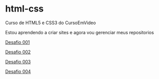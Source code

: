 # html-css
Curso de HTML5 e CSS3 do CursoEmVideo

Estou aprendendo a criar sites e agora vou gerenciar meus repositorios

<a href="https://cromaxil.github.io/html-css/desafios/ds001/index.html" target="_blank">Desafio 001</a>

<a href="https://cromaxil.github.io/html-css/desafios/ds002/index.html" target="_blank">Desafio 002</a>

<a href="https://cromaxil.github.io/html-css/desafios/ds003/index.html" target="_blank">Desafio 003</a>

<a href="https://cromaxil.github.io/html-css/desafios/ds004/index.html" target="_blank">Desafio 004</a>